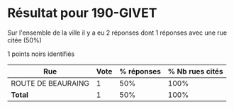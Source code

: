 # Résultat pour 190-GIVET

Sur l'ensemble de la ville il y a eu 2 réponses dont 1 réponses avec une rue citée (50%)

1 points noirs identifiés

| Rue | Vote | % réponses | % Nb rues cités|
|-----|------|------------|----------------|
| ROUTE DE BEAURAING | 1 | 50% | 100%|
| **Total** | 1 | 50% | 100%|
